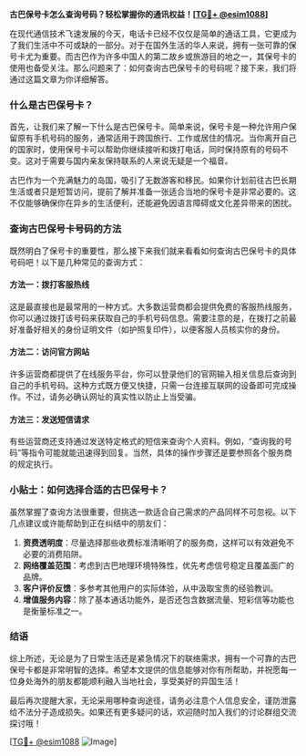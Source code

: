 **古巴保号卡怎么查询号码？轻松掌握你的通讯权益！[[TG💪+ @esim1088](https://t.me/s/esim1088)]**

在现代通信技术飞速发展的今天，电话卡已经不仅仅是简单的通话工具，它更成为了我们生活中不可或缺的一部分。对于在国外生活的华人来说，拥有一张可靠的保号卡尤为重要。而古巴作为许多中国人的第二故乡或旅游目的地之一，其保号卡的使用也备受关注。那么问题来了：如何查询古巴保号卡的号码呢？接下来，我们将通过这篇文章为你详细解答。

### 什么是古巴保号卡？

首先，让我们来了解一下什么是古巴保号卡。简单来说，保号卡是一种允许用户保留原有手机号码的服务，通常适用于跨国旅行、工作或居住的情况。当你离开自己的国家时，使用保号卡可以帮助你继续接听和拨打电话，同时保持原有的号码不变。这对于需要与国内亲友保持联系的人来说无疑是一个福音。

古巴作为一个充满魅力的岛国，吸引了无数游客和移民。如果你计划前往古巴长期生活或者只是短暂访问，提前了解并准备一张适合当地的保号卡是非常必要的。这不仅能够确保你在异乡的生活便利，还能避免因语言障碍或文化差异带来的困扰。

### 查询古巴保号卡号码的方法

既然明白了保号卡的重要性，那么接下来我们就来看看如何查询古巴保号卡的具体号码吧！以下是几种常见的查询方式：

#### 方法一：拨打客服热线

这是最直接也是最常用的一种方式。大多数运营商都会提供免费的客服热线服务，你可以通过拨打该号码来获取自己的手机号码信息。需要注意的是，在拨打之前最好准备好相关的身份证明文件（如护照复印件），以便客服人员核实你的身份。

#### 方法二：访问官方网站

许多运营商都提供了在线服务平台，你可以登录他们的官网输入相关信息后查询到自己的手机号码。这种方式既方便又快捷，只需一台连接互联网的设备即可完成操作。不过，请务必确认网址的真实性以防止上当受骗。

#### 方法三：发送短信请求

有些运营商还支持通过发送特定格式的短信来查询个人资料。例如，“查询我的号码”等指令可能就能迅速得到回复。当然，具体的操作步骤还是要参照各个服务商的规定执行。

### 小贴士：如何选择合适的古巴保号卡？

虽然掌握了查询方法很重要，但挑选一款适合自己需求的产品同样不可忽视。以下几点建议或许能帮助到正在纠结中的朋友们：

1. **资费透明度**：尽量选择那些收费标准清晰明了的服务商，这样可以有效避免不必要的消费陷阱。
2. **网络覆盖范围**：考虑到古巴地理环境特殊性，优先考虑信号稳定且覆盖面广的品牌。
3. **客户评价反馈**：多参考其他用户的实际体验，从中汲取宝贵的经验教训。
4. **增值服务内容**：除了基本通话功能外，是否还包含数据流量、短彩信等功能也是衡量标准之一。

### 结语

综上所述，无论是为了日常生活还是紧急情况下的联络需求，拥有一个可靠的古巴保号卡都是非常明智的选择。希望本文提供的信息能够对你有所帮助，并祝愿每一位身处海外的朋友都能顺利融入当地社会，享受美好的异国生活！

最后再次提醒大家，无论采用哪种查询途径，请务必注意个人信息安全，谨防泄露给不法分子造成损失。如果还有更多疑问的话，欢迎随时加入我们的讨论群组交流探讨哦！

[[TG💪+ @esim1088](https://t.me/s/esim1088) ![Image](https://i.postimg.cc/4NQfJmqS/Snipaste-2025-05-13-00-14-12.png)]